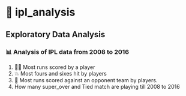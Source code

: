 # 🏏 ipl_analysis
## Exploratory Data Analysis
### 📊 Analysis of IPL data from 2008 to 2016 
1. 🏃‍♂️ Most runs scored by a player 
2. 💥 Most fours and sixes hit by players 
3. 🏏 Most runs scored against an opponent team by players.
4. How many super_over and Tied match are playing till 2008 to 2016
